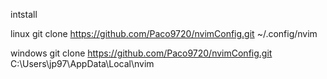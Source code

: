 intstall

linux
git clone https://github.com/Paco9720/nvimConfig.git ~/.config/nvim



windows
git clone https://github.com/Paco9720/nvimConfig.git C:\Users\jp97\AppData\Local\nvim
